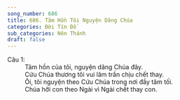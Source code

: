```yaml
---
song_number: 686
title: 686. Tâm Hồn Tôi Nguyện Dâng Chúa
categories: Đời Tín Đồ
sub_categories: Nên Thánh
draft: false
---
```

<dl><dt>Câu 1:</dt><dd data-verse="1">Tâm hồn của tôi, nguyện dâng Chúa đây. <br/>Cứu Chúa thương tôi vui lâm trần chịu chết thay. <br/>Ôi, tôi nguyện theo Cứu Chúa trong nơi đầy tăm tối. <br/>Chúa hỡi con theo Ngài vì Ngài chết thay con. </dd></dl>